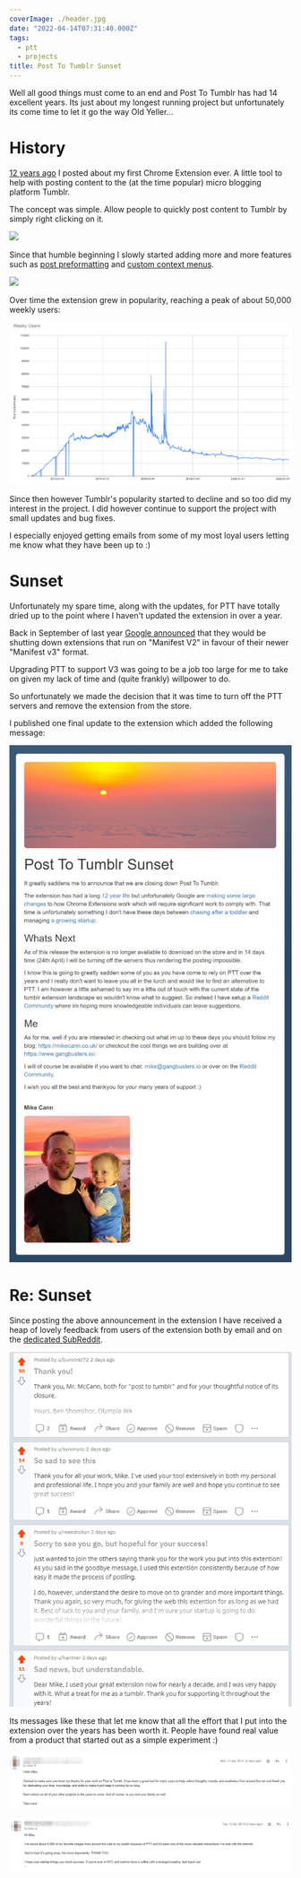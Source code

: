 ```yaml
---
coverImage: ./header.jpg
date: "2022-04-14T07:31:40.000Z"
tags:
  - ptt
  - projects
title: Post To Tumblr Sunset
---
```


Well all good things must come to an end and Post To Tumblr has had 14 excellent years. Its just about my longest running project but unfortunately its come time to let it go the way Old Yeller...

<!-- more -->

# History

[12 years ago](https://mikecann.co.uk/posts/my-first-chrome-extension-post-to-tumblr) I posted about my first Chrome Extension ever. A little tool to help with posting content to the (at the time popular) micro blogging platform Tumblr.

The concept was simple. Allow people to quickly post content to Tumblr by simply right clicking on it.

[![](https://mikecann.co.uk/wp-content/uploads/2010/10/Shot_002.png)](https://mikecann.co.uk/wp-content/uploads/2010/10/Shot_002.png)

Since that humble beginning I slowly started adding more and more features such as [post preformatting](https://mikecann.co.uk/posts/post-to-tumblr-version-0-4) and [custom context menus](https://mikecann.co.uk/posts/post-to-tumblr-v6-16-templated-variables).

[![](https://www.mikecann.co.uk/wp-content/uploads/2016/06/chrome_2016-06-26_15-15-13.png)](https://www.mikecann.co.uk/wp-content/uploads/2016/06/chrome_2016-06-26_15-15-13.png)

Over time the extension grew in popularity, reaching a peak of about 50,000 weekly users:

[![](./50k.png)](./50k.png)

Since then however Tumblr's popularity started to decline and so too did my interest in the project. I did however continue to support the project with small updates and bug fixes.

I especially enjoyed getting emails from some of my most loyal users letting me know what they have been up to :)

# Sunset

Unfortunately my spare time, along with the updates, for PTT have totally dried up to the point where I haven't updated the extension in over a year.

Back in September of last year [Google announced](https://developer.chrome.com/blog/mv2-transition/) that they would be shutting down extensions that run on "Manifest V2" in favour of their newer "Manifest v3" format.

Upgrading PTT to support V3 was going to be a job too large for me to take on given my lack of time and (quite frankly) willpower to do.

So unfortunately we made the decision that it was time to turn off the PTT servers and remove the extension from the store.

I published one final update to the extension which added the following message:

[![](./announcement.jpg)](./announcement.jpg)

# Re: Sunset

Since posting the above announcement in the extension I have received a heap of lovely feedback from users of the extension both by email and on the [dedicated SubReddit](https://www.reddit.com/r/post_to_tumblr/).

[![](./feedback.png)](./feedback.png)

Its messages like these that let me know that all the effort that I put into the extension over the years has been worth it. People have found real value from a product that started out as a simple experiment :)

[![](./email1.png)](./email1.png)

[![](./email2.png)](./email2.png)

